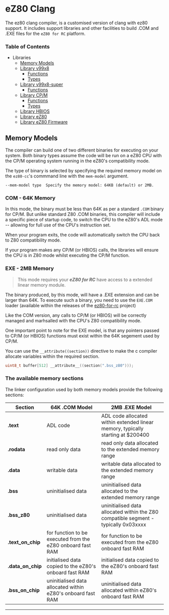 # eZ80 Clang

The ez80 clang compiler, is a customised version of clang with ez80 support.  It includes support libraries and other facilities to build .COM and .EXE files for the `eZ80 for RC` platform.

### Table of Contents

- Libraries
  - [Memory Models](#memory-models)
  - [Library v99x8](#library-v99x8)
    - [Functions](#v99x8-functions)
    - [Types](#v99x8-types)
  - [Library v99x8-super](#library-v99x8-super)
    - [Functions](#v99x8-super-functions)
  - [Library CP/M](#library-cpm)
    - [Functions](#cpm-functions)
    - [Types](#cpm-types)
  - [Library HBIOS](#library-hbios)
  - [Library eZ80](#library-ez80)
  - [Library eZ80 Firmware](#library-ez80-firmware)

## Memory Models

The compiler can build one of two different binaries for executing on your system.  Both binary types assume the code will be run on a eZ80 CPU with the CP/M operating system running
in the eZ80's compatibility mode.

The type of binary is selected by specifying the required memory model on the `ez80-cc`'s commmand line with the `mem-model` argument.

```
--mem-model type  Specify the memory model: 64KB (default) or 2MB.
```

### COM - 64K Memory

In this mode, the binary must be less than 64K as per a standard `.COM` binary for CP/M.  But unlike standard Z80 .COM binaries, this compiler will include a specific piece of startup code, to switch the CPU to the eZ80's ADL mode -- allowing for full use of the CPU's instruction set.

When your program exits, the code will automatically switch the CPU back to Z80 compatibility mode.

If your program makes any CP/M (or HBIOS) calls, the libraries will ensure the CPU is in Z80 mode whilst executing the CP/M function.

### EXE - 2MB Memory

> This mode requires your ***eZ80 for RC*** have access to a extended linear memory module.

The binary produced, by this mode, will have a .EXE extension and can be larger than 64K.  To execute such a binary, you need to use the `EXE.COM` loader (available within the releases of the [ez80-for-rc](https://github.com/dinoboards/ez80-for-rc/releases) project)

Like the COM version, any calls to CP/M (or HBIOS) will be correctly managed and marhsalled with the CPU's Z80 compatibility mode.

One important point to note for the EXE model, is that any pointers passed to CP/M (or HBIOS) functions must exist within the 64K segement used by CP/M.

You can use the `__attribute((section))` directive to make the c compiler allocate variables
within the required section.

```c
uint8_t buffer[512] __attribute__((section(".bss_z80")));
```


### The available memory sections

The linker configuration used by both memory models provide the following sections:

| Section | 64K .COM Model | 2MB .EXE Model |
| ------------ | --- | --- |
|**.text**         | ADL code | ADL code allocated within extended linear memory, typically starting at $200400 |
|**.rodata**     | read only data | read only data allocated to the extended memory range |
|**.data**    | writable data | writable data allocated to the extended memory range |
|**.bss**   | uninitialised data | uninitialised data allocated to the extended memory range |
|**.bss_z80**   | uninitialised data | uninitialised data allocated within the Z80 compatible segment - typically 0x03xxxx |
|**.text_on_chip**    | for function to be executed from the eZ80 onboard fast RAM | for function to be executed from the eZ80 onboard fast RAM
|**.data_on_chip**    | initialised data copied to the eZ80's onboard fast RAM | initialised data copied to the eZ80's onboard fast RAM |
|**.bss_on_chip**   |uninitialised data allocated within eZ80's onboard fast RAM | uninitialised data allocated within eZ80's onboard fast RAM |

---
